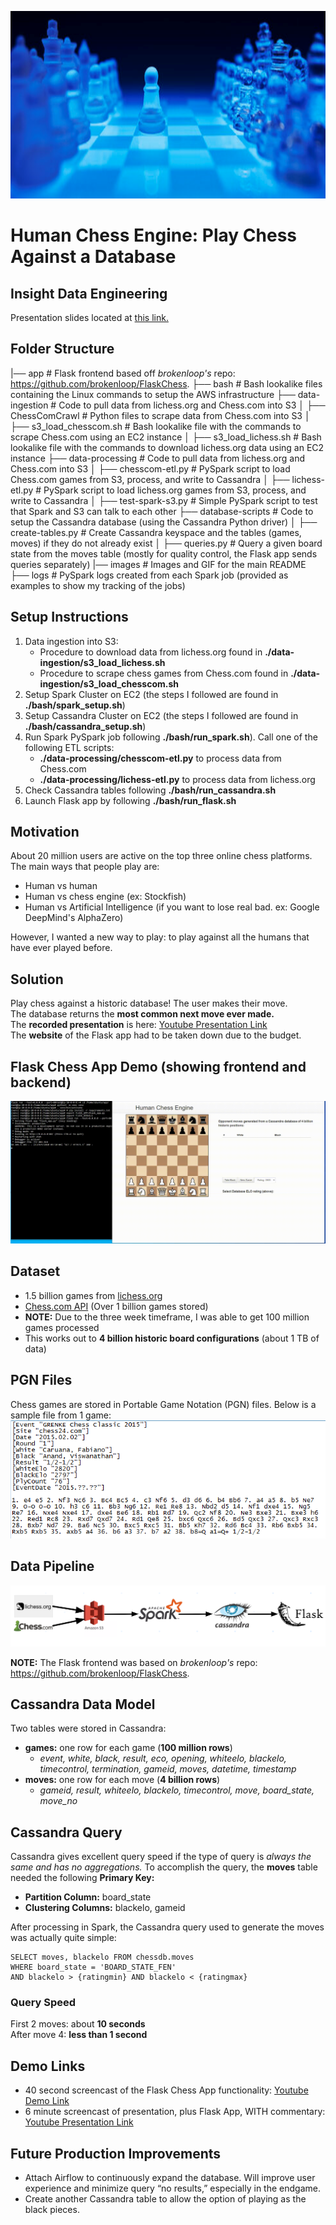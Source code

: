 <p align="center">
    <img src="images/chess-cover.PNG" width="800" height="300"/>
</p>

# Human Chess Engine: Play Chess Against a Database
## Insight Data Engineering  
Presentation slides located at [this link.](https://docs.google.com/presentation/d/1T-4T8UEvlTqryb12pExy90lKWwECutIUUivGWsC7EtM/edit?usp=sharing)

## Folder Structure
|── app                     # Flask frontend based off *brokenloop's* repo: https://github.com/brokenloop/FlaskChess. 
├── bash                    # Bash lookalike files containing the Linux commands to setup the AWS infrastructure
├── data-ingestion          # Code to pull data from lichess.org and Chess.com into S3
│   ├── ChessComCrawl       # Python files to scrape data from Chess.com into S3
│   ├── s3_load_chesscom.sh # Bash lookalike file with the commands to scrape Chess.com using an EC2 instance
│   ├── s3_load_lichess.sh  # Bash lookalike file with the commands to download lichess.org data using an EC2 instance
├── data-processing         # Code to pull data from lichess.org and Chess.com into S3
│   ├── chesscom-etl.py     # PySpark script to load Chess.com games from S3, process, and write to Cassandra
│   ├── lichess-etl.py      # PySpark script to load lichess.org games from S3, process, and write to Cassandra
│   ├── test-spark-s3.py    # Simple PySpark script to test that Spark and S3 can talk to each other
├── database-scripts        # Code to setup the Cassandra database (using the Cassandra Python driver)
│   ├── create-tables.py    # Create Cassandra keyspace and the tables (games, moves) if they do not already exist
│   ├── queries.py          # Query a given board state from the moves table (mostly for quality control, the Flask app sends queries separately)
|── images                  # Images and GIF for the main README 
├── logs                    # PySpark logs created from each Spark job (provided as examples to show my tracking of the jobs)

## Setup Instructions
1. Data ingestion into S3:
    + Procedure to download data from lichess.org found in **./data-ingestion/s3_load_lichess.sh**
    + Procedure to scrape chess games from Chess.com found in **./data-ingestion/s3_load_chesscom.sh**
2. Setup Spark Cluster on EC2 (the steps I followed are found in  **./bash/spark_setup.sh**)
3. Setup Cassandra Cluster on EC2 (the steps I followed are found in  **./bash/cassandra_setup.sh**)
4. Run Spark PySpark job following **./bash/run_spark.sh**). Call one of the following ETL scripts:
    +  **./data-processing/chesscom-etl.py** to process data from Chess.com
    +  **./data-processing/lichess-etl.py** to process data from lichess.org
5. Check Cassandra tables following **./bash/run_cassandra.sh**
6. Launch Flask app by following **./bash/run_flask.sh**

## Motivation
About 20 million users are active on the top three online chess platforms. The main ways that people play are:
- Human vs human
- Human vs chess engine (ex: Stockfish)
- Human vs Artificial Intelligence (if you want to lose real bad. ex: Google DeepMind's AlphaZero)

However, I wanted a new way to play: to play against all the humans that have ever played before.

## Solution
Play chess against a historic database! The user makes their move.  
The database returns the **most common next move ever made.**  
The **recorded presentation** is here: [Youtube Presentation Link](https://www.youtube.com/watch?v=t3KEKx6tMcY)  
The **website** of the Flask app had to be taken down due to the budget.  

## Flask Chess App Demo (showing frontend and backend)
<p align="center">
    <img src="images/chess-demo-final.gif"/>
</p>

## Dataset
- 1.5 billion games from [lichess.org](https://database.lichess.org/)
- [Chess.com API](https://www.chess.com/news/view/published-data-api) (Over 1 billion games stored)  
- **NOTE:** Due to the three week timeframe, I was able to get 100 million games processed
- This works out to **4 billion historic board configurations** (about 1 TB of data)

## PGN Files
Chess games are stored in Portable Game Notation (PGN) files. Below is a sample file from 1 game:
<img src="images/pgn-file.png">

## Data Pipeline
<img src="images/pipeline.PNG">  

**NOTE:** The Flask frontend was based on *brokenloop's* repo: https://github.com/brokenloop/FlaskChess. 

## Cassandra Data Model
Two tables were stored in Cassandra:
- **games:** one row for each game (**100 million rows**)
    + *event, white, black, result, eco, opening, whiteelo, blackelo, timecontrol, termination, gameid, moves, datetime, timestamp*
- **moves:** one row for each move (**4 billion rows**)
    + *gameid, result, whiteelo, blackelo, timecontrol, move, board_state, move_no*

## Cassandra Query
Cassandra gives excellent query speed if the type of query is *always the same and has no aggregations.*
To accomplish the query, the **moves** table needed the following **Primary Key:**
- **Partition Column:** board_state
- **Clustering Columns:** blackelo, gameid 

After processing in Spark, the Cassandra query used to generate the moves was actually quite simple:
```
SELECT moves, blackelo FROM chessdb.moves
WHERE board_state = 'BOARD_STATE_FEN' 
AND blackelo > {ratingmin} AND blackelo < {ratingmax}
```

### Query Speed  
First 2 moves: about **10 seconds**  
After move 4: **less than 1 second**

## Demo Links
- 40 second screencast of the Flask Chess App functionality: [Youtube Demo Link](https://www.youtube.com/watch?v=Wm0CyzB7CR4)
- 6 minute screencast of presentation, plus Flask App, WITH commentary: [Youtube Presentation Link](https://www.youtube.com/watch?v=t3KEKx6tMcY)

## Future Production Improvements
- Attach Airflow to continuously expand the database. Will improve user experience and minimize query 
“no results,” especially in the endgame.
- Create another Cassandra table to allow the option of playing as the black pieces.